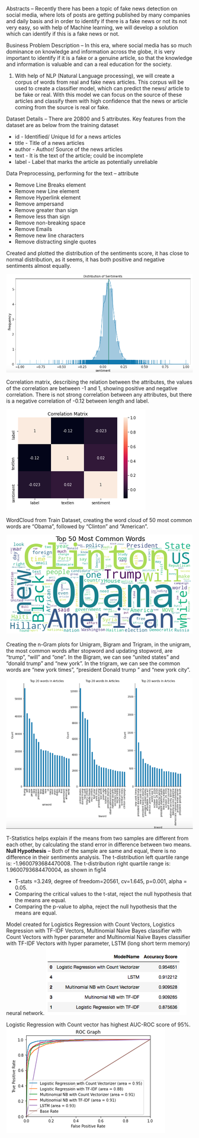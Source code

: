 Abstracts – Recently there has been a topic of fake news detection on social media, where lots of posts are getting published by many companies and daily basis and in order to identify if there is a fake news or not its not very easy, so with help of Machine learning, we will develop a solution which can identify if this is a fake news or not.

Business Problem Description – In this era, where social media has so much dominance on knowledge and information across the globe, it is very important to identify if it is a fake or a genuine article, so that the knowledge and information is valuable and can a real education for the society.
1. With help of NLP (Natural Language processing), we will create a corpus of words from real and fake news articles. This corpus will be used to create a classifier model, which can predict the news/ article to be fake or real. With this model we can focus on the source of these articles and classify them with high confidence that the news or article coming from the source is real or fake.

Dataset Details – 
There are 20800 and 5 attributes. Key features from the dataset are as below from the training dataset

* id - Identified/ Unique Id for a news articles
* title - Title of a news articles
* author - Author/ Source of the news articles
* text - It is the text of the article; could be incomplete
* label - Label that marks the article as potentially unreliable

Data Preprocessing, performing for the text – attribute
* Remove Line Breaks element
* Remove new Line element
* Remove Hyperlink element
* Remove ampersand
* Remove greater than sign
* Remove less than sign
* Remove non-breaking space
* Remove Emails
* Remove new line characters
* Remove distracting single quotes

Created and plotted the distribution of the sentiments score, it has close to normal distribution, as it seems, it has both positive and negative sentiments almost equally.

![fig9_sentimentsdis](/Images/fig9_sentimentsdis.png)

Correlation matrix, describing the relation between the attributes, the values of the correlation are between -1 and 1, showing positive and negative correlation. There is not strong correlation between any attributes, but there is a negative correlation of -0.12 between length and label.

![fig11cor](/Images/fig11cor.png)

WordCloud from Train Dataset, creating the word cloud of 50 most common words are “Obama”, followed by “Clinton” and “American”.

![fig12wc](/Images/fig12wc.png)

Creating the n-Gram plots for Unigram, Bigram and Trigram, in the unigram, the most common words after stopword and updating stopword, are “trump”, “will” and “one”. In the Bigram, we can see “united states” and “donald trump” and “new york”. In the trigram, we can see the common words are “new york times”, “president Donald trump ” and “new york city”.

![fig14ngwo](/Images/fig14ngwo.png)

T-Statistics helps explain if the means from two samples are different from each other, by calculating the stand error in difference between two means. 
**Null Hypothesis** – Both of the sample are same and equal, there is no difference in their sentiments analysis.
The t-distribution left quartile range is: -1.9600793684470008. The t-distribution right quartile range is: 1.9600793684470004, as shown in fig14

* T-stats =3.249, degree of freedom=20561, cv=1.645, p=0.001, alpha = 0.05.  
* Comparing the critical values to the t-stat, reject the null hypothesis that the means are equal.  
* Comparing the p-value to alpha, reject the null hypothesis that the means are equal. 

Model created for Logistics Regression with Count Vectors, Logistics Regression with TF-IDF Vectors, Multinomial Naïve Bayes classifier with Count Vectors with hyper parameter and Multinomial Naïve Bayes classifier with TF-IDF Vectors with hyper parameter, LSTM (long short term memory) neural network.
![fig16tablescore](/Images/fig16tablescore.png)

Logistic Regression with Count vector has highest AUC-ROC score of 95%.
![fig17roc](/Images/fig17roc.png)



